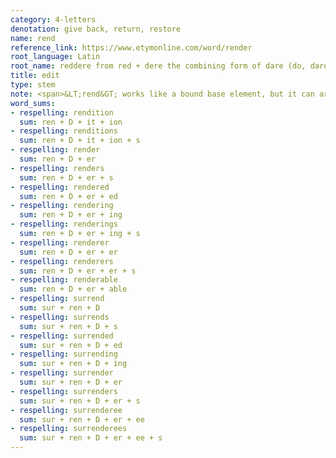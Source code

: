 ```yaml
---
category: 4-letters
denotation: give back, return, restore
name: rend
reference_link: https://www.etymonline.com/word/render
root_language: Latin
root_name: reddere from red + dere the combining form of dare (do, dare, dedi, datus)
title: edit
type: stem
note: <span>&LT;rend&GT; works like a bound base element, but it can arguably be analyzed into &LT;ren&GT; + &LT;<a href="https://wordsums.info/bases/1-letter/d-dere-dare-do/">D</a>&GT;, where &LT;D&GT; is the base element.</span>
word_sums:
- respelling: rendition
  sum: ren + D + it + ion
- respelling: renditions
  sum: ren + D + it + ion + s
- respelling: render
  sum: ren + D + er
- respelling: renders
  sum: ren + D + er + s
- respelling: rendered
  sum: ren + D + er + ed
- respelling: rendering
  sum: ren + D + er + ing
- respelling: renderings
  sum: ren + D + er + ing + s
- respelling: renderer
  sum: ren + D + er + er
- respelling: renderers
  sum: ren + D + er + er + s
- respelling: renderable
  sum: ren + D + er + able
- respelling: surrend
  sum: sur + ren + D
- respelling: surrends
  sum: sur + ren + D + s
- respelling: surrended
  sum: sur + ren + D + ed
- respelling: surrending
  sum: sur + ren + D + ing
- respelling: surrender
  sum: sur + ren + D + er
- respelling: surrenders
  sum: sur + ren + D + er + s
- respelling: surrenderee
  sum: sur + ren + D + er + ee
- respelling: surrenderees
  sum: sur + ren + D + er + ee + s
---
```

